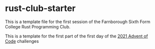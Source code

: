 # rust-club-starter

This is a template file for the first session of the Farnborough
Sixth Form College Rust Programming Club.

This is a template for the first part of the first day of the
[2021 Advent of Code](https://adventofcode.com/2021) challenges
